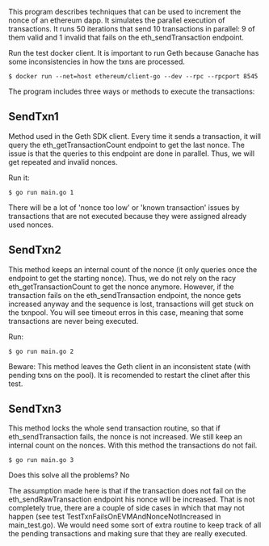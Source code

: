 
This program describes techniques that can be used to increment the nonce of an ethereum dapp. It simulates the parallel execution of transactions. It runs 50 iterations that send 10 transactions in parallel: 9 of them valid and 1 invalid that fails on the eth_sendTransaction endpoint.

Run the test docker client. It is important to run Geth because Ganache has some inconsistencies in how the txns are processed.

```
$ docker run --net=host ethereum/client-go --dev --rpc --rpcport 8545
```

The program includes three ways or methods to execute the transactions:

## SendTxn1

Method used in the Geth SDK client. Every time it sends a transaction, it will query the eth_getTransactionCount endpoint to get the last nonce. The issue is that the queries to this endpoint are done in parallel. Thus, we will get repeated and invalid nonces.

Run it:

```
$ go run main.go 1
```

There will be a lot of 'nonce too low' or 'known transaction' issues by transactions that are not executed because they were assigned already used nonces.

## SendTxn2

This method keeps an internal count of the nonce (it only queries once the endpoint to get the starting nonce). Thus, we do not rely on the racy eth_getTransactionCount to get the nonce anymore. However, if the transaction fails on the eth_sendTransaction endpoint, the nonce gets increased anyway and the sequence is lost, transactions will get stuck on the txnpool. You will see timeout erros in this case, meaning that some transactions are never being executed.

Run:

```
$ go run main.go 2
```

Beware: This method leaves the Geth client in an inconsistent state (with pending txns on the pool). It is recomended to restart the clinet after this test.

## SendTxn3

This method locks the whole send transaction routine, so that if eth_sendTransaction fails, the nonce is not increased. We still keep an internal count on the nonces. With this method the transactions do not fail.

```
$ go run main.go 3
```

Does this solve all the problems? No

The assumption made here is that if the transaction does not fail on the eth_sendRawTransaction endpoint his nonce will be increased. That is not completely true, there are a couple of side cases in which that may not happen (see test TestTxnFailsOnEVMAndNonceNotIncreased in main_test.go). We would need some sort of extra routine to keep track of all the pending transactions and making sure that they are really executed.

